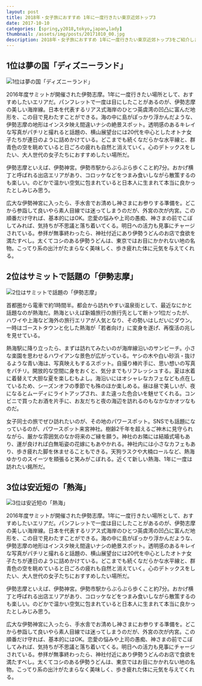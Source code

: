 ```yaml
---
layout: post
title: 2018年・女子旅におすすめ 1年に一度行きたい東京近郊トップ3
date: 2017-10-10
categories: [spring,y2018,tokyo,japan,lady]
thumbnail: /assets/img/posts/20171010_00.jpg
description: 2018年・女子旅におすすめ 1年に一度行きたい東京近郊トップ3をご紹介します。
---
```



## 1位は夢の国「ディズニーランド」

![1位は夢の国「ディズニーランド」]({{site.url}}/assets/img/posts/20171010_01.jpg)

2016年度サミットが開催された伊勢志摩。1年に一度行きたい場所として、おすすめしたいエリアだ。パンフレットで一度は目にしたことがあるのが、伊勢志摩の美しい海岸線。日本を代表するリアス式海岸のひとつ英虞湾の凹凸に富んだ地形を、この目で見わたすことができる。海の中に島がぽっかり浮かんだような、伊勢志摩の地形はインスタ映え間違いナシの絶景スポット。透明感のあるキレイな写真がパチリと撮れると話題の、横山展望台には20代を中心としたオトナ女子たちが連日のように詰めかけている。どこまでも続くなだらかな水平線と、群青色の空を眺めていると日ごろの疲れも自然と消えていく。心のデトックスをしたい、大人世代の女子たちにおすすめしたい場所だ。


伊勢志摩といえば、伊勢神宮。伊勢市駅からぶらぶら歩くこと約7分。おかげ横丁と呼ばれる出店エリアがあり、コロッケなどをつまみ食いしながら散策するのも楽しい。のどかで温かい空気に包まれていると日本人に生まれて本当に良かったとしみじみ思う。


広大な伊勢神宮に入ったら、手水舎でお清めし神さまにお参りする準備を。どこから参詣して良いやら素人目線では迷ってしまうのだが、外宮の次が内宮。この順番だけ守れば、基本的にはOK。恋愛の悩みや上司の愚痴、神さまの前でこぼしてみれば、気持ちが不思議と落ち着いてくる。明日への活力も見事にチャージされている。参拝が無事終わったら、神社付近にあり伊勢うどんのお店で食欲を満たすべし。太くてコシのある伊勢うどんは、東京ではお目にかかれない地の名物。こってり系の出汁がたまらなく美味しく、歩き疲れた体に元気を与えてくれる。

## 2位はサミットで話題の「伊勢志摩」

![2位はサミットで話題の「伊勢志摩」]({{site.url}}/assets/img/posts/20171010_02.jpg)

首都圏から電車で約1時間半。都会から訪れやすい温泉街として、最近なにかと話題なのが熱海だ。熱海といえば新婚旅行の旅行先として断トツ1位だったが、ハワイや上海など海外の旅行エリアが人気となり、その勢いはしだいにダウン。一時はゴーストタウンと化した熱海が「若者向け」に変身を遂げ、再復活の兆しを見せている。


熱海駅に降り立ったら、まずは訪れてみたいのが海岸線沿いのサンビーチ。小さな楽園を思わせるハワイアンな景色が広がっている。ヤシの木や白い砂浜・抜けるような青い海は、写真映えもするスポット。自撮り棒片手に、思い想いの写真をパチリ。開放的な空間に身をおくと、気分までもリフレッシュする。夏は水着に着替えて大胆な夏を楽しむもよし。海沿いにはオシャレなカフェなども点在しているため、シーズンオフの季節でも殊のほか楽しめる。昼は昼で美しいが、夜になるとムーディにライトアップされ、また違った色合いを魅せてくれる。コンビニで買ったお酒を片手に、お友だちと夜の海辺を訪れるのもなかなかオツなものだ。


女子同士の旅でぜひ訪れたいのが、その地のパワースポット。SNSでも話題になっているのが、パワースポット来宮神社。樹齢2千年を超えるご神木に見守られながら、厳かな雰囲気のなか将来のご縁を願う。神社のお隣には結婚式場もあり、運が良ければ白無垢姿の花嫁にもあやかれる。神社内には小さなカフェもあり、歩き疲れた脚を休ませることもできる。天狗ラスクや大楠ロールなど、熱海ゆかりのスイーツを頬張ると笑みがこぼれる。近くて新しい熱海、1年に一度は訪れたい銘所だ。

## 3位は安近短の「熱海」

![3位は安近短の「熱海」]({{site.url}}/assets/img/posts/20171010_03.jpg)

2016年度サミットが開催された伊勢志摩。1年に一度行きたい場所として、おすすめしたいエリアだ。パンフレットで一度は目にしたことがあるのが、伊勢志摩の美しい海岸線。日本を代表するリアス式海岸のひとつ英虞湾の凹凸に富んだ地形を、この目で見わたすことができる。海の中に島がぽっかり浮かんだような、伊勢志摩の地形はインスタ映え間違いナシの絶景スポット。透明感のあるキレイな写真がパチリと撮れると話題の、横山展望台には20代を中心としたオトナ女子たちが連日のように詰めかけている。どこまでも続くなだらかな水平線と、群青色の空を眺めていると日ごろの疲れも自然と消えていく。心のデトックスをしたい、大人世代の女子たちにおすすめしたい場所だ。


伊勢志摩といえば、伊勢神宮。伊勢市駅からぶらぶら歩くこと約7分。おかげ横丁と呼ばれる出店エリアがあり、コロッケなどをつまみ食いしながら散策するのも楽しい。のどかで温かい空気に包まれていると日本人に生まれて本当に良かったとしみじみ思う。


広大な伊勢神宮に入ったら、手水舎でお清めし神さまにお参りする準備を。どこから参詣して良いやら素人目線では迷ってしまうのだが、外宮の次が内宮。この順番だけ守れば、基本的にはOK。恋愛の悩みや上司の愚痴、神さまの前でこぼしてみれば、気持ちが不思議と落ち着いてくる。明日への活力も見事にチャージされている。参拝が無事終わったら、神社付近にあり伊勢うどんのお店で食欲を満たすべし。太くてコシのある伊勢うどんは、東京ではお目にかかれない地の名物。こってり系の出汁がたまらなく美味しく、歩き疲れた体に元気を与えてくれる。
